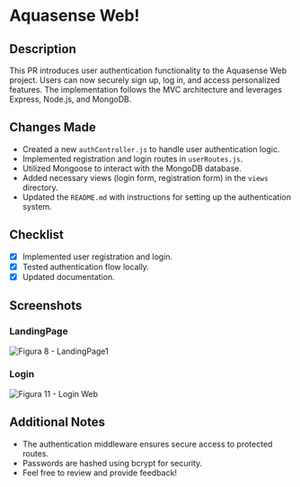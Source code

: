 # Aquasense Web!

## Description
This PR introduces user authentication functionality to the Aquasense Web project. Users can now securely sign up, log in, and access personalized features. The implementation follows the MVC architecture and leverages Express, Node.js, and MongoDB.

## Changes Made
- Created a new `authController.js` to handle user authentication logic.
- Implemented registration and login routes in `userRoutes.js`.
- Utilized Mongoose to interact with the MongoDB database.
- Added necessary views (login form, registration form) in the `views` directory.
- Updated the `README.md` with instructions for setting up the authentication system.

## Checklist
- [x] Implemented user registration and login.
- [x] Tested authentication flow locally.
- [x] Updated documentation.

## Screenshots
### LandingPage
![Figura 8 - LandingPage1](https://github.com/techn-note/AquaSense-Web/assets/126106533/b4c55494-9932-418c-a75e-697ae7a17a49)
### Login
![Figura 11 - Login Web](https://github.com/techn-note/AquaSense-Web/assets/126106533/f4b43cbe-1d2f-4ed4-a78c-0855e690f549)

## Additional Notes
- The authentication middleware ensures secure access to protected routes.
- Passwords are hashed using bcrypt for security.
- Feel free to review and provide feedback!

